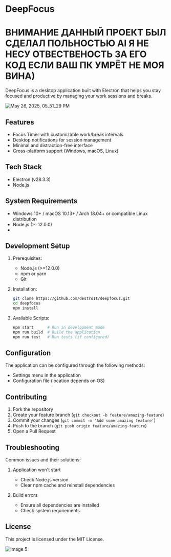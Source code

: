 # DeepFocus

# ВНИМАНИЕ ДАННЫЙ ПРОЕКТ БЫЛ СДЕЛАЛ ПОЛЬНОСТЬЮ AI Я НЕ НЕСУ ОТВЕСТВЕНОСТЬ ЗА ЕГО КОД ЕСЛИ ВАШ ПК УМРЁТ НЕ МОЯ ВИНА)

DeepFocus is a desktop application built with Electron that helps you stay focused and productive by managing your work sessions and breaks.

![May 26, 2025, 05_51_29 PM](https://github.com/user-attachments/assets/c28e2fff-7e26-4d65-b3fd-8892ee7df352)

## Features

- Focus Timer with customizable work/break intervals
- Desktop notifications for session management
- Minimal and distraction-free interface
- Cross-platform support (Windows, macOS, Linux)

## Tech Stack

- Electron (v28.3.3)
- Node.js

## System Requirements

- Windows 10+ / macOS 10.13+ / Arch 18.04+ or compatible Linux distribution
- Node.js (>=12.0.0)
- 
## Development Setup

1. Prerequisites:
   - Node.js (>=12.0.0)
   - npm or yarn
   - Git

2. Installation:
   ```bash
   git clone https://github.com/destro1t/deepfocus.git
   cd deepfocus
   npm install
   ```

3. Available Scripts:
   ```bash
   npm start      # Run in development mode
   npm run build  # Build the application
   npm run test   # Run tests (if configured)
   ```

## Configuration

The application can be configured through the following methods:
- Settings menu in the application
- Configuration file (location depends on OS)

## Contributing

1. Fork the repository
2. Create your feature branch (`git checkout -b feature/amazing-feature`)
3. Commit your changes (`git commit -m 'Add some amazing feature'`)
4. Push to the branch (`git push origin feature/amazing-feature`)
5. Open a Pull Request

## Troubleshooting

Common issues and their solutions:
1. Application won't start
   - Check Node.js version
   - Clear npm cache and reinstall dependencies

2. Build errors
   - Ensure all dependencies are installed
   - Check system requirements

## License

This project is licensed under the MIT License.

![image 5](https://github.com/user-attachments/assets/d934205c-d1cf-49a6-af64-37290ac37dc2)
